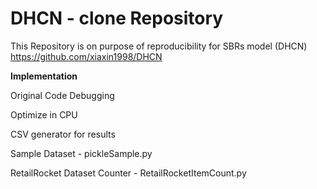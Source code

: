 # DHCN - clone Repository

This Repository is on purpose of reproducibility for SBRs model (DHCN) https://github.com/xiaxin1998/DHCN



**Implementation**

Original Code Debugging

Optimize in CPU

CSV generator for results

Sample Dataset - pickleSample.py

RetailRocket Dataset Counter - RetailRocketItemCount.py
